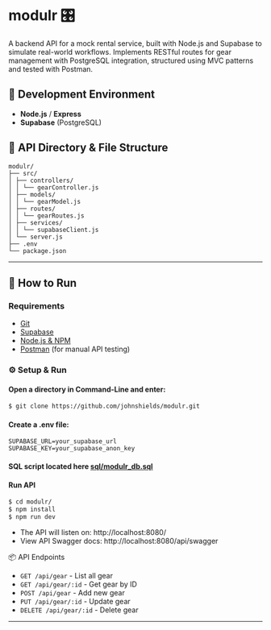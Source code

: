 # modulr 🎛️

A backend API for a mock rental service, built with Node.js and Supabase to simulate real-world workflows. Implements RESTful routes for gear management with PostgreSQL integration, structured using MVC patterns and tested with Postman.

## 🧰 Development Environment 

- **Node.js** / **Express**
- **Supabase** (PostgreSQL)

## 📁 API Directory & File Structure 
```
modulr/
├── src/
│ ├── controllers/
│ │ └── gearController.js
│ ├── models/
│ │ └── gearModel.js
│ ├── routes/
│ │ └── gearRoutes.js
│ ├── services/
│ │ └── supabaseClient.js
│ └── server.js
├── .env
└── package.json
```

---

## 🚀 How to Run 

### Requirements

- [Git](https://git-scm.com/downloads)
- [Supabase](https://supabase.com/)
- [Node.js & NPM](https://nodejs.org/)
- [Postman](https://www.postman.com/downloads/) (for manual API testing)

### ⚙️ Setup & Run

#### Open a directory in Command-Line and enter:
```bash
$ git clone https://github.com/johnshields/modulr.git
```

#### Create a .env file:

```
SUPABASE_URL=your_supabase_url
SUPABASE_KEY=your_supabase_anon_key
```

#### SQL script located here [sql/modulr_db.sql](works/sql/modulr_db.sql)

#### Run API

```bash
$ cd modulr/
$ npm install
$ npm run dev
```

* The API will listen on: http://localhost:8080/
* View API Swagger docs: http://localhost:8080/api/swagger

📦 API Endpoints

- `GET /api/gear` - List all gear
- `GET /api/gear/:id` - Get gear by ID
- `POST /api/gear` - Add new gear
- `PUT /api/gear/:id` - Update gear
- `DELETE /api/gear/:id` - Delete gear

***
